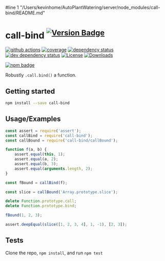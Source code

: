 #line 1 "/Users/kevinhome/AutoPlantWatering/server/node_modules/call-bind/README.md"
# call-bind <sup>[![Version Badge][npm-version-svg]][package-url]</sup>

[![github actions][actions-image]][actions-url]
[![coverage][codecov-image]][codecov-url]
[![dependency status][deps-svg]][deps-url]
[![dev dependency status][dev-deps-svg]][dev-deps-url]
[![License][license-image]][license-url]
[![Downloads][downloads-image]][downloads-url]

[![npm badge][npm-badge-png]][package-url]

Robustly `.call.bind()` a function.

## Getting started

```sh
npm install --save call-bind
```

## Usage/Examples

```js
const assert = require('assert');
const callBind = require('call-bind');
const callBound = require('call-bind/callBound');

function f(a, b) {
	assert.equal(this, 1);
	assert.equal(a, 2);
	assert.equal(b, 3);
	assert.equal(arguments.length, 2);
}

const fBound = callBind(f);

const slice = callBound('Array.prototype.slice');

delete Function.prototype.call;
delete Function.prototype.bind;

fBound(1, 2, 3);

assert.deepEqual(slice([1, 2, 3, 4], 1, -1), [2, 3]);
```

## Tests

Clone the repo, `npm install`, and run `npm test`

[package-url]: https://npmjs.org/package/call-bind
[npm-version-svg]: https://versionbadg.es/ljharb/call-bind.svg
[deps-svg]: https://david-dm.org/ljharb/call-bind.svg
[deps-url]: https://david-dm.org/ljharb/call-bind
[dev-deps-svg]: https://david-dm.org/ljharb/call-bind/dev-status.svg
[dev-deps-url]: https://david-dm.org/ljharb/call-bind#info=devDependencies
[npm-badge-png]: https://nodei.co/npm/call-bind.png?downloads=true&stars=true
[license-image]: https://img.shields.io/npm/l/call-bind.svg
[license-url]: LICENSE
[downloads-image]: https://img.shields.io/npm/dm/call-bind.svg
[downloads-url]: https://npm-stat.com/charts.html?package=call-bind
[codecov-image]: https://codecov.io/gh/ljharb/call-bind/branch/main/graphs/badge.svg
[codecov-url]: https://app.codecov.io/gh/ljharb/call-bind/
[actions-image]: https://img.shields.io/endpoint?url=https://github-actions-badge-u3jn4tfpocch.runkit.sh/ljharb/call-bind
[actions-url]: https://github.com/ljharb/call-bind/actions
